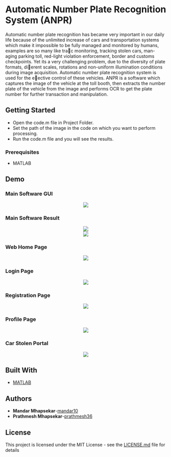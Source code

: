 # Automatic Number Plate Recognition System (ANPR)

Automatic number plate recognition has became very important in our daily life because of the
unlimited increase of cars and transportation systems which make it impossible to be fully managed
and monitored by humans, examples are so many like trac monitoring, tracking stolen cars, man-
aging parking toll, red-light violation enforcement, border and customs checkpoints. Yet its a very
challenging problem, due to the diversity of plate formats, dierent scales, rotations and non-uniform
illumination conditions during image acquisition. Automatic number plate recognition system is used
for the eective control of these vehicles.
ANPR is a software which captures the image of the vehicle at the toll booth, then extracts the number plate of the vehicle from the image and performs OCR to get the plate number for further transaction and manipulation. 

## Getting Started

* Open the code.m file in Project Folder.
* Set the path of the image in the code on which you want to perform processing.
* Run the code.m file and you will see the results.

### Prerequisites

* MATLAB

## Demo

### Main Software GUI
<center><img src="SS/1.png"></center>

### Main Software Result
<center><img src="SS/7.png"></center>

<center><img src="SS/8.png"></center>

### Web Home Page
<center><img src="SS/2.png"></center>

### Login Page
<center><img src="SS/3.png"></center>

### Registration Page
<center><img src="SS/4.png"></center>

### Profile Page
<center><img src="SS/5.png"></center>

### Car Stolen Portal
<center><img src="SS/6.png"></center>


## Built With

* [MATLAB](https://www.mathworks.com/products/matlab.html)

## Authors

* **Mandar Mhapsekar**-[mandar10](https://github.com/mandar10)
* **Prathmesh Mhapsekar**-[prathmesh36](https://github.com/prathmesh36)

## License

This project is licensed under the MIT License - see the [LICENSE.md](LICENSE.md) file for details
